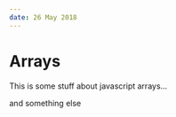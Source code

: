 ```yaml
---
date: 26 May 2018
---
```


# Arrays

This is some stuff about javascript arrays...

and something else